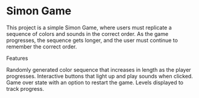 # Simon Game

This project is a simple Simon Game, where users must replicate a sequence of colors and sounds in the correct order. As the game progresses, the sequence gets longer, and the user must continue to remember the correct order.

Features

Randomly generated color sequence that increases in length as the player progresses.
Interactive buttons that light up and play sounds when clicked.
Game over state with an option to restart the game.
Levels displayed to track progress.
